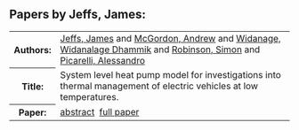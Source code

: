 <h2>Papers by Jeffs, James:</h2>
<!-- Begin papers -->
<table>
<tr><th>Authors:</th><td>
<a href="../authors/author_115.html">Jeffs, James</a> and 
<a href="../authors/author_161.html">McGordon, Andrew</a> and 
<a href="../authors/author_259.html">Widanage, Widanalage Dhammik</a> and 
<a href="../authors/author_202.html">Robinson, Simon</a> and 
<a href="../authors/author_188.html">Picarelli, Alessandro</a>
</td></tr>
<tr><th>Title:  </th><td>System level heat pump model for investigations into thermal management of electric vehicles at low temperatures.</td></tr>
<tr><th>Paper:  </th><td><a href="../abstracts/Modelica2019abstract1D2.pdf">abstract</a>&nbsp;&nbsp;<a href="../papers/Modelica2019paper1D2.pdf">full paper</a></td></tr>
</table>
<br>
<!-- End papers -->